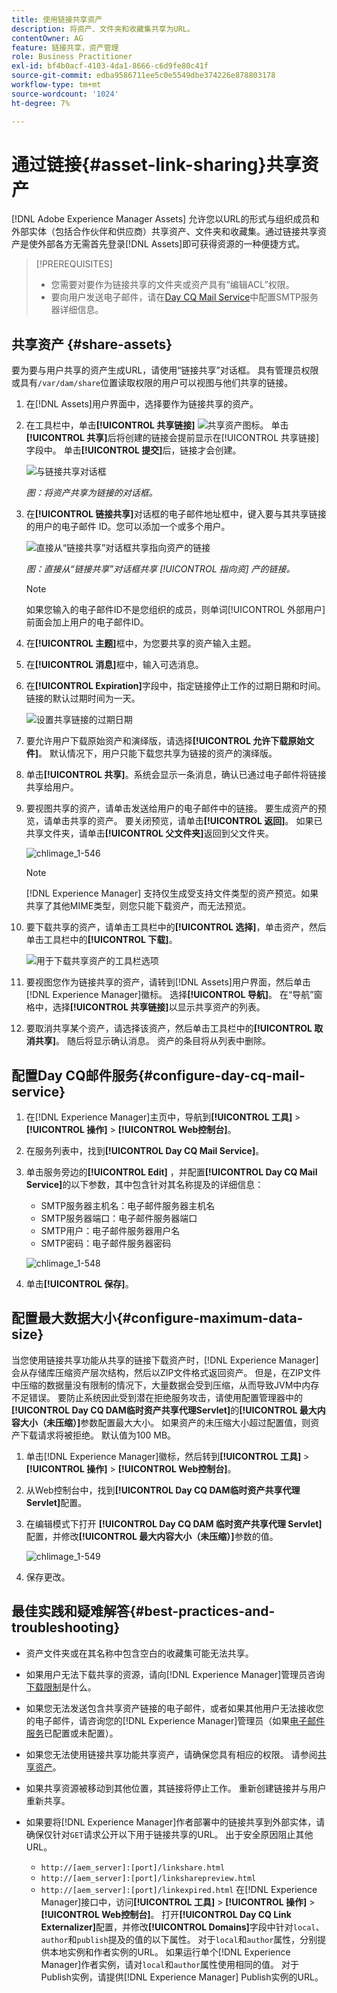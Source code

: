 ```yaml
---
title: 使用链接共享资产
description: 将资产、文件夹和收藏集共享为URL。
contentOwner: AG
feature: 链接共享，资产管理
role: Business Practitioner
exl-id: bf4b0acf-4103-4da1-8666-c6d9fe80c41f
source-git-commit: edba9586711ee5c0e5549dbe374226e878803178
workflow-type: tm+mt
source-wordcount: '1024'
ht-degree: 7%

---
```


# 通过链接{#asset-link-sharing}共享资产

[!DNL Adobe Experience Manager Assets] 允许您以URL的形式与组织成员和外部实体（包括合作伙伴和供应商）共享资产、文件夹和收藏集。通过链接共享资产是使外部各方无需首先登录[!DNL Assets]即可获得资源的一种便捷方式。

>[!PREREQUISITES]
>
>* 您需要对要作为链接共享的文件夹或资产具有“编辑ACL”权限。
>* 要向用户发送电子邮件，请在[Day CQ Mail Service](#configmailservice)中配置SMTP服务器详细信息。


## 共享资产 {#share-assets}

要为要与用户共享的资产生成URL，请使用“链接共享”对话框。 具有管理员权限或具有`/var/dam/share`位置读取权限的用户可以视图与他们共享的链接。

1. 在[!DNL Assets]用户界面中，选择要作为链接共享的资产。
1. 在工具栏中，单击&#x200B;**[!UICONTROL 共享链接]** ![共享资产图标](assets/assets_share.png)。 单击&#x200B;**[!UICONTROL 共享]**&#x200B;后将创建的链接会提前显示在[!UICONTROL 共享链接]字段中。 单击&#x200B;**[!UICONTROL 提交]**&#x200B;后，链接才会创建。

   ![与链接共享对话框](assets/chlimage_1-542.png)

   *图：将资产共享为链接的对话框。*

1. 在&#x200B;**[!UICONTROL 链接共享]**&#x200B;对话框的电子邮件地址框中，键入要与其共享链接的用户的电子邮件 ID。您可以添加一个或多个用户。

   ![直接从“链接共享”对话框共享指向资产的链接](assets/chlimage_1-543.png)

   *图：直接从“链接共享”对话框共享 [!UICONTROL 指向资] 产的链接。*

   >[!NOTE]
   >
   >如果您输入的电子邮件ID不是您组织的成员，则单词[!UICONTROL 外部用户]前面会加上用户的电子邮件ID。

1. 在&#x200B;**[!UICONTROL 主题]**&#x200B;框中，为您要共享的资产输入主题。
1. 在&#x200B;**[!UICONTROL 消息]**&#x200B;框中，输入可选消息。

1. 在&#x200B;**[!UICONTROL Expiration]**&#x200B;字段中，指定链接停止工作的过期日期和时间。 链接的默认过期时间为一天。

   ![设置共享链接的过期日期](assets/chlimage_1-544.png)

1. 要允许用户下载原始资产和演绎版，请选择&#x200B;**[!UICONTROL 允许下载原始文件]**。 默认情况下，用户只能下载您共享为链接的资产的演绎版。

1. 单击&#x200B;**[!UICONTROL 共享]**。系统会显示一条消息，确认已通过电子邮件将链接共享给用户。

1. 要视图共享的资产，请单击发送给用户的电子邮件中的链接。 要生成资产的预览，请单击共享的资产。 要关闭预览，请单击&#x200B;**[!UICONTROL 返回]**。 如果已共享文件夹，请单击&#x200B;**[!UICONTROL 父文件夹]**&#x200B;返回到父文件夹。

   ![chlimage_1-546](assets/chlimage_1-546.png)

   >[!NOTE]
   >
   >[!DNL Experience Manager] 支持仅生成受支持文件类型的资产预览。如果共享了其他MIME类型，则您只能下载资产，而无法预览。

1. 要下载共享的资产，请单击工具栏中的&#x200B;**[!UICONTROL 选择]**，单击资产，然后单击工具栏中的&#x200B;**[!UICONTROL 下载]**。

   ![用于下载共享资产的工具栏选项](assets/chlimage_1-547.png)

1. 要视图您作为链接共享的资产，请转到[!DNL Assets]用户界面，然后单击[!DNL Experience Manager]徽标。 选择&#x200B;**[!UICONTROL 导航]**。 在“导航”窗格中，选择&#x200B;**[!UICONTROL 共享链接]**&#x200B;以显示共享资产的列表。

1. 要取消共享某个资产，请选择该资产，然后单击工具栏中的&#x200B;**[!UICONTROL 取消共享]**。 随后将显示确认消息。 资产的条目将从列表中删除。

## 配置Day CQ邮件服务{#configure-day-cq-mail-service}

1. 在[!DNL Experience Manager]主页中，导航到&#x200B;**[!UICONTROL 工具]** > **[!UICONTROL 操作]** > **[!UICONTROL Web控制台]**。
1. 在服务列表中，找到&#x200B;**[!UICONTROL Day CQ Mail Service]**。
1. 单击服务旁边的&#x200B;**[!UICONTROL Edit]** ，并配置&#x200B;**[!UICONTROL Day CQ Mail Service]**&#x200B;的以下参数，其中包含针对其名称提及的详细信息：

   * SMTP服务器主机名：电子邮件服务器主机名
   * SMTP服务器端口：电子邮件服务器端口
   * SMTP用户：电子邮件服务器用户名
   * SMTP密码：电子邮件服务器密码

   ![chlimage_1-548](assets/chlimage_1-548.png)

1. 单击&#x200B;**[!UICONTROL 保存]**。

## 配置最大数据大小{#configure-maximum-data-size}

当您使用链接共享功能从共享的链接下载资产时，[!DNL Experience Manager]会从存储库压缩资产层次结构，然后以ZIP文件格式返回资产。 但是，在ZIP文件中压缩的数据量没有限制的情况下，大量数据会受到压缩，从而导致JVM中内存不足错误。 要防止系统因此受到潜在拒绝服务攻击，请使用配置管理器中的&#x200B;**[!UICONTROL Day CQ DAM临时资产共享代理Servlet]**&#x200B;的&#x200B;**[!UICONTROL 最大内容大小（未压缩）]**&#x200B;参数配置最大大小。 如果资产的未压缩大小超过配置值，则资产下载请求将被拒绝。 默认值为100 MB。

1. 单击[!DNL Experience Manager]徽标，然后转到&#x200B;**[!UICONTROL 工具]** > **[!UICONTROL 操作]** > **[!UICONTROL Web控制台]**。
1. 从Web控制台中，找到&#x200B;**[!UICONTROL Day CQ DAM临时资产共享代理Servlet]**&#x200B;配置。
1. 在编辑模式下打开 **[!UICONTROL Day CQ DAM 临时资产共享代理 Servlet]** 配置，并修改&#x200B;**[!UICONTROL 最大内容大小（未压缩）]**&#x200B;参数的值。

   ![chlimage_1-549](assets/chlimage_1-549.png)

1. 保存更改。

## 最佳实践和疑难解答{#best-practices-and-troubleshooting}

* 资产文件夹或在其名称中包含空白的收藏集可能无法共享。
* 如果用户无法下载共享的资源，请向[!DNL Experience Manager]管理员咨询[下载限制](#configure-maximum-data-size)是什么。
* 如果您无法发送包含共享资产链接的电子邮件，或者如果其他用户无法接收您的电子邮件，请咨询您的[!DNL Experience Manager]管理员（如果[电子邮件服务](#configure-day-cq-mail-service)已配置或未配置）。
* 如果您无法使用链接共享功能共享资产，请确保您具有相应的权限。 请参阅[共享资产](#share-assets)。
* 如果共享资源被移动到其他位置，其链接将停止工作。 重新创建链接并与用户重新共享。

* 如果要将[!DNL Experience Manager]作者部署中的链接共享到外部实体，请确保仅针对`GET`请求公开以下用于链接共享的URL。 出于安全原因阻止其他URL。

   * `http://[aem_server]:[port]/linkshare.html`
   * `http://[aem_server]:[port]/linksharepreview.html`
   * `http://[aem_server]:[port]/linkexpired.html`
   在[!DNL Experience Manager]接口中，访问&#x200B;**[!UICONTROL 工具]** > **[!UICONTROL 操作]** > **[!UICONTROL Web控制台]**。 打开&#x200B;**[!UICONTROL Day CQ Link Externalizer]**&#x200B;配置，并修改&#x200B;**[!UICONTROL Domains]**&#x200B;字段中针对`local`、`author`和`publish`提及的值的以下属性。 对于`local`和`author`属性，分别提供本地实例和作者实例的URL。 如果运行单个[!DNL Experience Manager]作者实例，请对`local`和`author`属性使用相同的值。 对于Publish实例，请提供[!DNL Experience Manager] Publish实例的URL。
